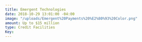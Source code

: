 ```yaml
---
title: Emergent Technologies
date: 2018-10-29 13:01:00 -04:00
image: "/uploads/Emergent%20Payments%20%E2%80%93%20Color.png"
amount: Up to $15 million
type: Credit Facilities
Key: 
---
```


